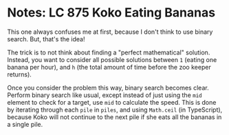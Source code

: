 # Notes: LC 875 Koko Eating Bananas

This one always confuses me at first, because I don't think to use binary
search. But, that's the idea!

The trick is to not think about finding a "perfect mathematical" solution.
Instead, you want to consider all possible solutions between `1` (eating one
banana per hour), and `h` (the total amount of time before the zoo keeper
returns).

Once you consider the problem this way, binary search becomes clear. Perform
binary search like usual, except instead of just using the `mid` element to
check for a target, use `mid` to calculate the speed. This is done by iterating
through each `pile` in `piles`, and using `Math.ceil` (in TypeScript), because
Koko will not continue to the next pile if she eats all the bananas in a single
pile.

